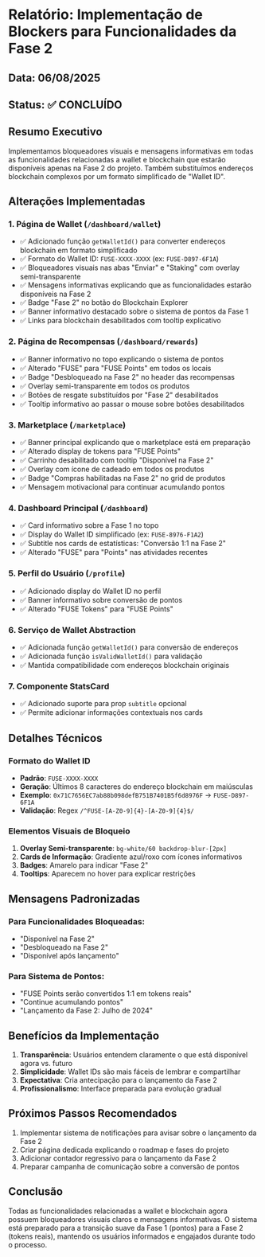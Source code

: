 # Relatório: Implementação de Blockers para Funcionalidades da Fase 2

## Data: 06/08/2025
## Status: ✅ CONCLUÍDO

## Resumo Executivo

Implementamos bloqueadores visuais e mensagens informativas em todas as funcionalidades relacionadas a wallet e blockchain que estarão disponíveis apenas na Fase 2 do projeto. Também substituímos endereços blockchain complexos por um formato simplificado de "Wallet ID".

## Alterações Implementadas

### 1. **Página de Wallet** (`/dashboard/wallet`)
- ✅ Adicionado função `getWalletId()` para converter endereços blockchain em formato simplificado
- ✅ Formato do Wallet ID: `FUSE-XXXX-XXXX` (ex: `FUSE-D897-6F1A`)
- ✅ Bloqueadores visuais nas abas "Enviar" e "Staking" com overlay semi-transparente
- ✅ Mensagens informativas explicando que as funcionalidades estarão disponíveis na Fase 2
- ✅ Badge "Fase 2" no botão do Blockchain Explorer
- ✅ Banner informativo destacado sobre o sistema de pontos da Fase 1
- ✅ Links para blockchain desabilitados com tooltip explicativo

### 2. **Página de Recompensas** (`/dashboard/rewards`)
- ✅ Banner informativo no topo explicando o sistema de pontos
- ✅ Alterado "FUSE" para "FUSE Points" em todos os locais
- ✅ Badge "Desbloqueado na Fase 2" no header das recompensas
- ✅ Overlay semi-transparente em todos os produtos
- ✅ Botões de resgate substituídos por "Fase 2" desabilitados
- ✅ Tooltip informativo ao passar o mouse sobre botões desabilitados

### 3. **Marketplace** (`/marketplace`)
- ✅ Banner principal explicando que o marketplace está em preparação
- ✅ Alterado display de tokens para "FUSE Points"
- ✅ Carrinho desabilitado com tooltip "Disponível na Fase 2"
- ✅ Overlay com ícone de cadeado em todos os produtos
- ✅ Badge "Compras habilitadas na Fase 2" no grid de produtos
- ✅ Mensagem motivacional para continuar acumulando pontos

### 4. **Dashboard Principal** (`/dashboard`)
- ✅ Card informativo sobre a Fase 1 no topo
- ✅ Display do Wallet ID simplificado (ex: `FUSE-8976-F1A2`)
- ✅ Subtitle nos cards de estatísticas: "Conversão 1:1 na Fase 2"
- ✅ Alterado "FUSE" para "Points" nas atividades recentes

### 5. **Perfil do Usuário** (`/profile`)
- ✅ Adicionado display do Wallet ID no perfil
- ✅ Banner informativo sobre conversão de pontos
- ✅ Alterado "FUSE Tokens" para "FUSE Points"

### 6. **Serviço de Wallet Abstraction**
- ✅ Adicionada função `getWalletId()` para conversão de endereços
- ✅ Adicionada função `isValidWalletId()` para validação
- ✅ Mantida compatibilidade com endereços blockchain originais

### 7. **Componente StatsCard**
- ✅ Adicionado suporte para prop `subtitle` opcional
- ✅ Permite adicionar informações contextuais nos cards

## Detalhes Técnicos

### Formato do Wallet ID
- **Padrão**: `FUSE-XXXX-XXXX`
- **Geração**: Últimos 8 caracteres do endereço blockchain em maiúsculas
- **Exemplo**: `0x71C7656EC7ab88b098defB751B7401B5f6d8976F` → `FUSE-D897-6F1A`
- **Validação**: Regex `/^FUSE-[A-Z0-9]{4}-[A-Z0-9]{4}$/`

### Elementos Visuais de Bloqueio
1. **Overlay Semi-transparente**: `bg-white/60 backdrop-blur-[2px]`
2. **Cards de Informação**: Gradiente azul/roxo com ícones informativos
3. **Badges**: Amarelo para indicar "Fase 2"
4. **Tooltips**: Aparecem no hover para explicar restrições

## Mensagens Padronizadas

### Para Funcionalidades Bloqueadas:
- "Disponível na Fase 2"
- "Desbloqueado na Fase 2"
- "Disponível após lançamento"

### Para Sistema de Pontos:
- "FUSE Points serão convertidos 1:1 em tokens reais"
- "Continue acumulando pontos"
- "Lançamento da Fase 2: Julho de 2024"

## Benefícios da Implementação

1. **Transparência**: Usuários entendem claramente o que está disponível agora vs. futuro
2. **Simplicidade**: Wallet IDs são mais fáceis de lembrar e compartilhar
3. **Expectativa**: Cria antecipação para o lançamento da Fase 2
4. **Profissionalismo**: Interface preparada para evolução gradual

## Próximos Passos Recomendados

1. Implementar sistema de notificações para avisar sobre o lançamento da Fase 2
2. Criar página dedicada explicando o roadmap e fases do projeto
3. Adicionar contador regressivo para o lançamento da Fase 2
4. Preparar campanha de comunicação sobre a conversão de pontos

## Conclusão

Todas as funcionalidades relacionadas a wallet e blockchain agora possuem bloqueadores visuais claros e mensagens informativas. O sistema está preparado para a transição suave da Fase 1 (pontos) para a Fase 2 (tokens reais), mantendo os usuários informados e engajados durante todo o processo.